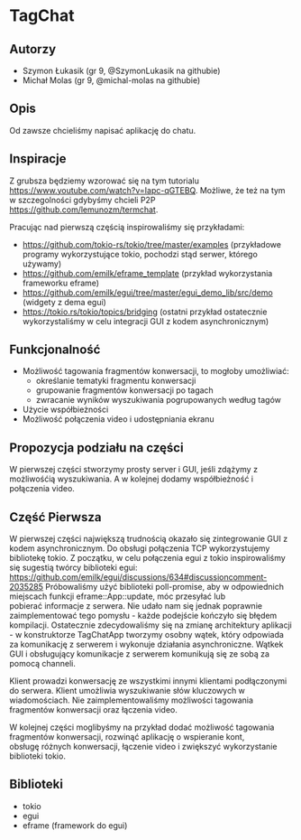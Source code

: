 # TagChat

## Autorzy
- Szymon Łukasik (gr 9, @SzymonLukasik na githubie)
- Michał Molas (gr 9, @michal-molas na githubie)

## Opis
Od zawsze chcieliśmy napisać aplikację do chatu.

## Inspiracje
Z grubsza będziemy wzorować się na tym tutorialu https://www.youtube.com/watch?v=Iapc-qGTEBQ.
Możliwe, że też na tym w szczegolności gdybyśmy chcieli P2P https://github.com/lemunozm/termchat.

Pracując nad pierwszą częścią inspirowaliśmy się przykładami:
- https://github.com/tokio-rs/tokio/tree/master/examples  (przykładowe programy wykorzystujące tokio, pochodzi stąd serwer, którego używamy)
- https://github.com/emilk/eframe_template  (przykład wykorzystania frameworku eframe)
- https://github.com/emilk/egui/tree/master/egui_demo_lib/src/demo (widgety z dema egui)
- https://tokio.rs/tokio/topics/bridging (ostatni przykład ostatecznie wykorzystaliśmy w celu integracji GUI z kodem asynchronicznym)

## Funkcjonalność
- Możliwość tagowania fragmentów konwersacji, to mogłoby umożliwiać:
  - określanie tematyki fragmentu konwersacji
  - grupowanie fragmentów konwersacji po tagach
  - zwracanie wyników wyszukiwania pogrupowanych według tagów
- Użycie współbieżności
- Możliwość połączenia video i udostępniania ekranu

## Propozycja podziału na części
W pierwszej części stworzymy prosty server i GUI, jeśli zdążymy z możliwośćią wyszukiwania. 
A w kolejnej dodamy współbieżność i połączenia video.

## Część Pierwsza
W pierwszej części największą trudnością okazało się zintegrowanie GUI z kodem asynchronicznym.
Do obsługi połączenia TCP wykorzystujemy bibliotekę tokio.
Z początku, w celu połączenia egui z tokio inspirowaliśmy się sugestią twórcy biblioteki egui:
https://github.com/emilk/egui/discussions/634#discussioncomment-2035285
Próbowaliśmy użyć biblioteki poll-promise, aby w odpowiednich miejscach funkcji eframe::App::update, móc przesyłać lub pobierać informacje z serwera.
Nie udało nam się jednak poprawnie zaimplementować tego pomysłu - każde podejście kończyło się błędem kompilacji.
Ostatecznie zdecydowaliśmy się na zmianę architektury aplikacji - w konstruktorze TagChatApp tworzymy osobny wątek, który odpowiada za komunikację z serwerem i wykonuje działania asynchroniczne. Wątkek GUI i obsługujący komunikacje z serwerem komunikują się ze sobą za pomocą channeli.

Klient prowadzi konwersację ze wszystkimi innymi klientami podłączonymi do serwera.
Klient umożliwia wyszukiwanie słów kluczowych w wiadomościach.
Nie zaimplementowaliśmy możliwości tagowania fragmentów konwersacji oraz łączenia video.

W kolejnej części moglibyśmy na przykład dodać możliwość tagowania fragmentów konwersacji, rozwinąć aplikację o wspieranie kont, obsługę różnych konwersacji, łączenie video i zwiększyć wykorzystanie biblioteki tokio.

## Biblioteki
- tokio
- egui
- eframe (framework do egui)
